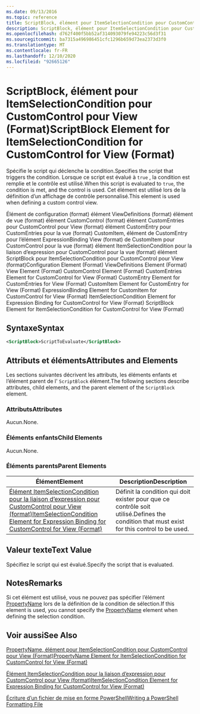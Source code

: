 ```yaml
---
ms.date: 09/13/2016
ms.topic: reference
title: ScriptBlock, élément pour ItemSelectionCondition pour CustomControl pour View (Format)
description: ScriptBlock, élément pour ItemSelectionCondition pour CustomControl pour View (Format)
ms.openlocfilehash: d762f400f5bb52af314093079fe94223c56d3f31
ms.sourcegitcommit: ba7315a496986451cfc1296b659d73ea2373d3f0
ms.translationtype: MT
ms.contentlocale: fr-FR
ms.lasthandoff: 12/10/2020
ms.locfileid: "92665126"
---
```

# <a name="scriptblock-element-for-itemselectioncondition-for-customcontrol-for-view-format"></a><span data-ttu-id="26e90-103">ScriptBlock, élément pour ItemSelectionCondition pour CustomControl pour View (Format)</span><span class="sxs-lookup"><span data-stu-id="26e90-103">ScriptBlock Element for ItemSelectionCondition for CustomControl for View (Format)</span></span>

<span data-ttu-id="26e90-104">Spécifie le script qui déclenche la condition.</span><span class="sxs-lookup"><span data-stu-id="26e90-104">Specifies the script that triggers the condition.</span></span> <span data-ttu-id="26e90-105">Lorsque ce script est évalué à `true` , la condition est remplie et le contrôle est utilisé.</span><span class="sxs-lookup"><span data-stu-id="26e90-105">When this script is evaluated to `true`, the condition is met, and the control is used.</span></span> <span data-ttu-id="26e90-106">Cet élément est utilisé lors de la définition d’un affichage de contrôle personnalisé.</span><span class="sxs-lookup"><span data-stu-id="26e90-106">This element is used when defining a custom control view.</span></span>

<span data-ttu-id="26e90-107">Élément de configuration (format) élément ViewDefinitions (format) élément de vue (format) élément CustomControl (format) élément CustomEntries pour CustomControl pour View (format) élément CustomEntry pour CustomEntries pour la vue (format) CustomItem, élément de CustomEntry pour l’élément ExpressionBinding View (format) de CustomItem pour CustomControl pour la vue (format) élément ItemSelectionCondition pour la liaison d’expression pour CustomControl pour la vue (format) élément ScriptBlock pour ItemSelectionCondition pour CustomControl pour View (format)</span><span class="sxs-lookup"><span data-stu-id="26e90-107">Configuration Element (Format) ViewDefinitions Element (Format) View Element (Format) CustomControl Element (Format) CustomEntries Element for CustomControl for View (Format) CustomEntry Element for CustomEntries for View (Format) CustomItem Element for CustomEntry for View (Format) ExpressionBinding Element for CustomItem for CustomControl for View (Format) ItemSelectionCondition Element for Expression Binding for CustomControl for View (Format) ScriptBlock Element for ItemSelectionCondition for CustomControl for View (Format)</span></span>

## <a name="syntax"></a><span data-ttu-id="26e90-108">Syntaxe</span><span class="sxs-lookup"><span data-stu-id="26e90-108">Syntax</span></span>

```xml
<ScriptBlock>ScriptToEvaluate</ScriptBlock>
```

## <a name="attributes-and-elements"></a><span data-ttu-id="26e90-109">Attributs et éléments</span><span class="sxs-lookup"><span data-stu-id="26e90-109">Attributes and Elements</span></span>

<span data-ttu-id="26e90-110">Les sections suivantes décrivent les attributs, les éléments enfants et l’élément parent de l' `ScriptBlock` élément.</span><span class="sxs-lookup"><span data-stu-id="26e90-110">The following sections describe attributes, child elements, and the parent element of the `ScriptBlock` element.</span></span>

### <a name="attributes"></a><span data-ttu-id="26e90-111">Attributs</span><span class="sxs-lookup"><span data-stu-id="26e90-111">Attributes</span></span>

<span data-ttu-id="26e90-112">Aucun.</span><span class="sxs-lookup"><span data-stu-id="26e90-112">None.</span></span>

### <a name="child-elements"></a><span data-ttu-id="26e90-113">Éléments enfants</span><span class="sxs-lookup"><span data-stu-id="26e90-113">Child Elements</span></span>

<span data-ttu-id="26e90-114">Aucun.</span><span class="sxs-lookup"><span data-stu-id="26e90-114">None.</span></span>

### <a name="parent-elements"></a><span data-ttu-id="26e90-115">Éléments parents</span><span class="sxs-lookup"><span data-stu-id="26e90-115">Parent Elements</span></span>

|<span data-ttu-id="26e90-116">Élément</span><span class="sxs-lookup"><span data-stu-id="26e90-116">Element</span></span>|<span data-ttu-id="26e90-117">Description</span><span class="sxs-lookup"><span data-stu-id="26e90-117">Description</span></span>|
|-------------|-----------------|
|[<span data-ttu-id="26e90-118">Élément ItemSelectionCondition pour la liaison d’expression pour CustomControl pour View (format)</span><span class="sxs-lookup"><span data-stu-id="26e90-118">ItemSelectionCondition Element for Expression Binding for CustomControl for View (Format)</span></span>](./itemselectioncondition-element-for-expressionbinding-for-customcontrol-format.md)|<span data-ttu-id="26e90-119">Définit la condition qui doit exister pour que ce contrôle soit utilisé.</span><span class="sxs-lookup"><span data-stu-id="26e90-119">Defines the condition that must exist for this control to be used.</span></span>|

## <a name="text-value"></a><span data-ttu-id="26e90-120">Valeur texte</span><span class="sxs-lookup"><span data-stu-id="26e90-120">Text Value</span></span>

<span data-ttu-id="26e90-121">Spécifiez le script qui est évalué.</span><span class="sxs-lookup"><span data-stu-id="26e90-121">Specify the script that is evaluated.</span></span>

## <a name="remarks"></a><span data-ttu-id="26e90-122">Notes</span><span class="sxs-lookup"><span data-stu-id="26e90-122">Remarks</span></span>

<span data-ttu-id="26e90-123">Si cet élément est utilisé, vous ne pouvez pas spécifier l’élément [PropertyName](./propertyname-element-for-itemselectioncondition-for-customcontrol-for-view-format.md) lors de la définition de la condition de sélection.</span><span class="sxs-lookup"><span data-stu-id="26e90-123">If this element is used, you cannot specify the [PropertyName](./propertyname-element-for-itemselectioncondition-for-customcontrol-for-view-format.md) element when defining the selection condition.</span></span>

## <a name="see-also"></a><span data-ttu-id="26e90-124">Voir aussi</span><span class="sxs-lookup"><span data-stu-id="26e90-124">See Also</span></span>

[<span data-ttu-id="26e90-125">PropertyName, élément pour ItemSelectionCondition pour CustomControl pour View (Format)</span><span class="sxs-lookup"><span data-stu-id="26e90-125">PropertyName Element for ItemSelectionCondition for CustomControl for View (Format)</span></span>](./propertyname-element-for-itemselectioncondition-for-customcontrol-for-view-format.md)

[<span data-ttu-id="26e90-126">Élément ItemSelectionCondition pour la liaison d’expression pour CustomControl pour View (format)</span><span class="sxs-lookup"><span data-stu-id="26e90-126">ItemSelectionCondition Element for Expression Binding for CustomControl for View (Format)</span></span>](./itemselectioncondition-element-for-expressionbinding-for-customcontrol-format.md)

[<span data-ttu-id="26e90-127">Écriture d’un fichier de mise en forme PowerShell</span><span class="sxs-lookup"><span data-stu-id="26e90-127">Writing a PowerShell Formatting File</span></span>](./writing-a-powershell-formatting-file.md)
